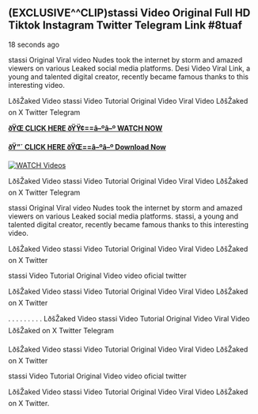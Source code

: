 ## (EXCLUSIVE^^CLIP)stassi Video Original Full HD Tiktok Instagram Twitter Telegram Link #8tuaf

18 seconds ago

stassi Original Viral video Nudes took the internet by storm and amazed viewers on various Leaked social media platforms. Desi Video Viral Link, a young and talented digital creator, recently became famous thanks to this interesting video.

LðšŽaked Video stassi Video Tutorial Original Video Viral Video LðšŽaked on X Twitter Telegram

**[ðŸŒ CLICK HERE ðŸŸ¢==â–ºâ–º WATCH NOW](https://clips-mediaa.blogspot.com/2025/02/video-viral-download.html)**

**[ðŸ”´ CLICK HERE ðŸŒ==â–ºâ–º Download Now](https://clips-mediaa.blogspot.com/2025/02/video-viral-download.html)**

[![WATCH Videos](https://i.imgur.com/dJHk4Zq.gif)](https://clips-mediaa.blogspot.com/2025/02/video-viral-download.html)

LðšŽaked Video stassi Video Tutorial Original Video Viral Video LðšŽaked on X Twitter Telegram

stassi Original Viral video Nudes took the internet by storm and amazed viewers on various Leaked social media platforms. stassi, a young and talented digital creator, recently became famous thanks to this interesting video.

LðšŽaked Video stassi Video Tutorial Original Video Viral Video LðšŽaked on X Twitter

stassi Video Tutorial Original Video video oficial twitter

LðšŽaked Video stassi Video Tutorial Original Video Viral Video LðšŽaked on X Twitter

. . . . . . . . . LðšŽaked Video stassi Video Tutorial Original Video Viral Video LðšŽaked on X Twitter Telegram

LðšŽaked Video stassi Video Tutorial Original Video Viral Video LðšŽaked on X Twitter

stassi Video Tutorial Original Video video oficial twitter

LðšŽaked Video stassi Video Tutorial Original Video Viral Video LðšŽaked on X Twitter.